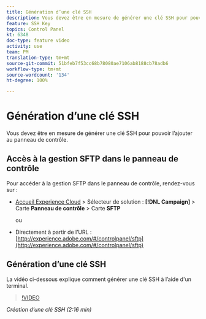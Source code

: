 ```yaml
---
title: Génération d’une clé SSH
description: Vous devez être en mesure de générer une clé SSH pour pouvoir l’ajouter au panneau de contrôle d’Adobe Campaign. La vidéo ci-dessous explique comment générer une clé SSH à l’aide d'un terminal.
feature: SSH Key
topics: Control Panel
kt: 6348
doc-type: feature video
activity: use
team: PM
translation-type: tm+mt
source-git-commit: 51bfeb7f53cc68b78080ae7106ab8188cb78adb6
workflow-type: tm+mt
source-wordcount: '134'
ht-degree: 100%

---
```



# Génération d’une clé SSH

Vous devez être en mesure de générer une clé SSH pour pouvoir l’ajouter au panneau de contrôle.

## Accès à la gestion SFTP dans le panneau de contrôle

Pour accéder à la gestion SFTP dans le panneau de contrôle, rendez-vous sur :

* [Accueil Experience Cloud](https://experience.adobe.com/#/home) > Sélecteur de solution : **[!DNL Campaign]** > Carte **Panneau de contrôle** > Carte **SFTP**

   ou
* Directement à partir de l’URL : [http://experience.adobe.com/#/controlpanel/sftp](http://experience.adobe.com/#/controlpanel/sftp)

## Génération d’une clé SSH

La vidéo ci-dessous explique comment générer une clé SSH à l’aide d&#39;un terminal.

>[!VIDEO](https://video.tv.adobe.com/v/27259?quality=12)

*Création d’une clé SSH (2:16 min)*
